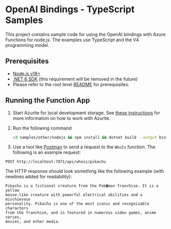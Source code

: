 # OpenAI Bindings - TypeScript Samples

This project contains sample code for using the OpenAI bindings with Azure Functions for node.js. The examples use TypeScript and the V4 programming model.

## Prerequisites

* [Node.js v18+](https://nodejs.org/en/download)
* [.NET 6 SDK](https://dotnet.microsoft.com/download/dotnet/6.0) (this requirement will be removed in the future)
* Please refer to the root level [README](../../../README.md#requirements) for prerequisites.

## Running the Function App

1. Start Azurite for local development storage. See [these instructions](https://learn.microsoft.com/azure/storage/common/storage-use-azurite) for more information on how to work with Azurite.
1. Run the following command

    ```bash
    cd samples/other/nodejs && npm install && dotnet build --output bin && npm run build && npm run start
    ```

1. Use a tool like [Postman](https://www.postman.com/) to send a request to the `WhoIs` function. The following is an example request:

```http
POST http://localhost:7071/api/whois/pikachu
```

The HTTP response should look something like the following example (with newlines added for readability):

```text
Pikachu is a fictional creature from the Pok�mon franchise. It is a yellow
mouse-like creature with powerful electrical abilities and a mischievous
personality. Pikachu is one of the most iconic and recognizable characters
from the franchise, and is featured in numerous video games, anime series,
movies, and other media.
```
